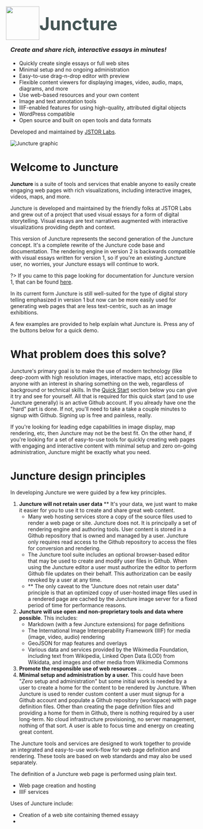 <!--
<div style="display:flex; align-items:center; width:100%; gap:18px; margin-bottom:2rem;">
    <div style="width:50%;">
        <div style="display:flex;align-items:center;">
            <img src="https://juncture-digital.github.io/juncture/static/images/favicon.svg" style="margin-left:-12px;height:90px">
            <div style="font-size:3rem;color:#455;margin-top:-10px;font-weight:bold;">Juncture</div>
        </div>
        <div style="padding-right:12px;">
            <h4><i>Create and share rich, interactive essays in minutes!</i></h4>
            <ul style="padding-right:1rem;">
                <li>Quickly create single visual essays and complete web sites (including using custom domains)</li>
                <li>Zero setup (all that is needed to get started is a free Github account)</li>
                <li>Zero ongoing administration</li>
                <li>Easy to use drag-n-drop essay editor</li>
                <li>Flexible content viewers for displaying images, video, audio, maps, diagrams, and more</li>
                <li>Use web-based resources as well as your own content</li>
                <li>Easy to use tools for image and essay annotation</li>
                <li>IIIF-enabled features for using high-quality, attributed digital objects</li>
                <li>Juncture components can be used outside of Juncture environment, for instance in vanilla HTML or WordPress site</li>
                <li>Open source and built on open tools and data formats</li>
            </ul>
        </div>
    </div>
    <img src="https://iiif-image.juncture-digital.org/iiif/2/3cfe1031e8afcb3b90b817fa4f2f937462786fd78f87954ca684152c42516675/full/500,/0/default.jpg" style="width:50%; height:100%;margin:auto; border-radius:3px; box-shadow: rgba(50, 50, 93, 0.25) 0px 6px 12px -2px, rgba(0, 0, 0, 0.3) 0px 3px 7px -3px;">
</div>
-->

<div class="splash">
<div class="splash-start">

<div class="splash-logo" style="display:flex;align-items:center;">
    <img src="https://juncture-digital.github.io/juncture/static/images/favicon.svg" style="margin:-12px 0 0 -12px;height:90px">
    <div style="font-size:3rem;color:#455;margin-top:-10px;font-weight:bold;">Juncture</div>
</div>

<h3 style="line-height:1.3;margin-top:1rem;"><i>Create and share rich, interactive essays in minutes!</i></h3>

- Quickly create single essays or full web sites
- Minimal setup and no ongoing administration
- Easy-to-use drag-n-drop editor with preview
- Flexible content viewers for displaying images, video, audio, maps, diagrams, and more
- Use web-based resources and your own content
- Image and text annotation tools
- IIIF-enabled features for using high-quality, attributed digital objects
- WordPress compatible
- Open source and built on open tools and data formats

Developed and maintained by [JSTOR Labs](https://labs.jstor.org).

</div>
<div class="splash-end">
<img class="splash-image" src="https://iiif-image.juncture-digital.org/iiif/2/3cfe1031e8afcb3b90b817fa4f2f937462786fd78f87954ca684152c42516675/full/500,/0/default.jpg" alt="Juncture graphic">
</div>
</div>

# Welcome to Juncture

**Juncture** is a suite of tools and services that enable anyone to easily create engaging web pages with rich visualizations, including interactive images, videos, maps, and more.  

Juncture is developed and maintained by the friendly folks at JSTOR Labs and grew out of a project that used visual essays for a form of digital storytelling.  Visual essays are text narratives augmented with interactive visualizations providing depth and context.  

This version of Juncture represents the second generation of the Juncture concept.  It's a complete rewrite of the Juncture code base and documentation.  The rendering engine in version 2 is backwards compatible with visual essays written for version 1, so if you're an existing Juncture user, no worries, your Juncture essays will continue to work.  

?> If you came to this page looking for documentation for Juncture version 1, that can be found [here](https://github.com/jstor-labs/juncture/wiki).

In its current form Juncture is still well-suited for the type of digital story telling emphasized in version 1 but now can be more easily used for generating web pages that are less text-centric, such as an image exhibitions.

A few examples are provided to help explain what Juncture is.  Press any of the buttons below for a quick demo.

<ve-modal button-label="Hello, Juncture" src="juncture-digital/juncture/examples/hello-juncture"></ve-modal> <ve-modal button-label="Bedroom in Arles" src="juncture-digital/juncture/examples/bedroom-in-arles"></ve-modal>

# What problem does this solve?

Juncture's primary goal is to make the use of modern technology (like deep-zoom with high resolution images, interactive maps, etc) accessible to anyone with an interest in sharing something on the web, regardless of background or technical skills.  In the [Quick Start](/quick-start) section below you can give it try and see for yourself.  All that is required for this quick start (and to use Juncture generally) is an active Github account.  If you already have one the "hard" part is done.  If not, you'll need to take a take a couple minutes to signup with Github.  Signing up is free and painless, really.

If you're looking for leading edge capabilities in image display, map rendering, etc, then Juncture may not be the best fit.  On the other hand, if you're looking for a set of easy-to-use tools for quickly creating web pages with engaging and interactive content with minimal setup and zero on-going administration, Juncture might be exactly what you need.

# Juncture design principles

In developing Juncture we were guided by a few key principles.

1. **Juncture will not retain user data** **  It's your data, we just want to make it easier for you to use it to create and share great web content.
    - Many web hosting services store a copy of the source files used to render a web page or site.  Juncture does not.  It is principally a set of rendering engine and authoring tools.  User content is stored in a Github repository that is owned and managed by a user.  Juncture only requires read access to the Github repository to access the files for conversion and rendering.
    - The Juncture tool suite includes an optional browser-based editor that may be used to create and modify user files in Github.  When using the Juncture editor a user must authorize the editor to perform Github file updates on their behalf.  This authorization can be easily revoked by a user at any time.
    - ** The only caveat to the "Juncture does not retain user data" principle is that an optimized copy of user-hosted image files used in a rendered page are cached by the Juncture image server for a fixed period of time for performance reasons.
2. **Juncture will use open and non-proprietary tools and data where possible**.  This includes:
    - Markdown (with a few Juncture extensions) for page definitions
    - The International Image Interoperability Framework (IIIF) for media (image, video, audio) rendering
    - GeoJSON for map features and overlays
    - Various data and services provided by the Wikimedia Foundation, including text from Wikipedia, Linked Open Data (LOD) from Wikidata, and images and other media from Wikimedia Commons
3. **Promote the responsible use of web resources** ...
3. **Minimal setup and administration by a user.**  This could have been "_Zero_ setup and administration" but some initial work is needed by a user to create a home for the content to be rendered by Juncture.  When Juncture is used to render custom content a user must signup for a Github account and populate a Github repository (workspace) with page definition files.  Other than creating the page definition files and providing a home for them in Github, there is nothing required by a user long-term.  No cloud infrastructure provisioning, no server management, nothing of that sort. A user is able to focus time and energy on creating great content. 

The Juncture tools and services are designed to work together to provide an integrated and easy-to-use work-flow for web page definition and rendering.  These tools are based on web standards and may also be used separately.

The definition of a Juncture web page is performed using plain text.

- Web page creation and hosting
- IIIF services

Uses of Juncture include:

- Creation of a web site containing themed essayy
- 
